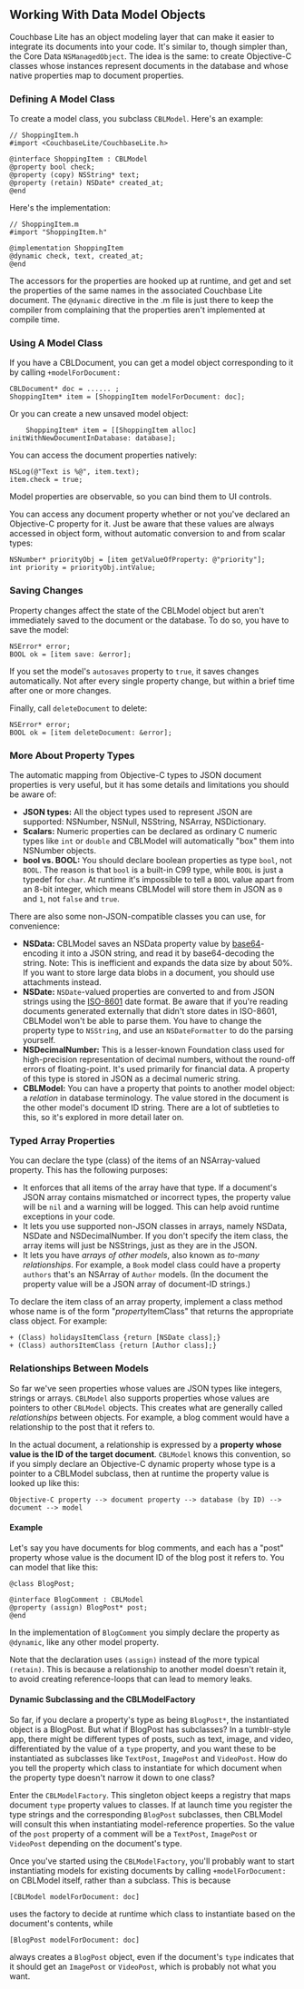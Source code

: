 ## Working With Data Model Objects

Couchbase Lite has an object modeling layer that can make it easier to integrate its documents into your code. It's similar to, though simpler than, the Core Data `NSManagedObject`. The idea is the same: to create Objective-C classes whose instances represent documents in the database and whose native properties map to document properties.

### Defining A Model Class

To create a model class, you subclass `CBLModel`. Here's an example:

	// ShoppingItem.h
	#import <CouchbaseLite/CouchbaseLite.h>
	
	@interface ShoppingItem : CBLModel
	@property bool check;
	@property (copy) NSString* text;
	@property (retain) NSDate* created_at;
	@end

Here's the implementation:

	// ShoppingItem.m
	#import "ShoppingItem.h"
	
	@implementation ShoppingItem
	@dynamic check, text, created_at;
	@end

The accessors for the properties are hooked up at runtime, and get and set the properties of the same names in the associated Couchbase Lite document. The `@dynamic` directive in the .m file is just there to keep the compiler from complaining that the properties aren't implemented at compile time.

### Using A Model Class

If you have a CBLDocument, you can get a model object corresponding to it by calling `+modelForDocument:`

	CBLDocument* doc = ...... ;
	ShoppingItem* item = [ShoppingItem modelForDocument: doc];

Or you can create a new unsaved model object:

```
	ShoppingItem* item = [[ShoppingItem alloc] initWithNewDocumentInDatabase: database];
```

You can access the document properties natively:

	NSLog(@"Text is %@", item.text);
	item.check = true;

Model properties are observable, so you can bind them to UI controls.

You can access any document property whether or not you've declared an Objective-C property for it. Just be aware that these values are always accessed in object form, without automatic conversion to and from scalar types:

	NSNumber* priorityObj = [item getValueOfProperty: @"priority"];
	int priority = priorityObj.intValue;

### Saving Changes

Property changes affect the state of the CBLModel object but aren't immediately saved to the document or the database. To do so, you have to save the model:

    NSError* error;
	BOOL ok = [item save: &error];

If you set the model's `autosaves` property to `true`, it saves changes automatically. Not after every single property change, but within a brief time after one or more changes.

Finally, call `deleteDocument` to delete:

    NSError* error;
	BOOL ok = [item deleteDocument: &error];

### More About Property Types

The automatic mapping from Objective-C types to JSON document properties is very useful, but it has some details and limitations you should be aware of:

* **JSON types:** All the object types used to represent JSON are supported: NSNumber, NSNull, NSString, NSArray, NSDictionary.
* **Scalars:** Numeric properties can be declared as ordinary C numeric types like `int` or `double` and CBLModel will automatically "box" them into NSNumber objects.
* **bool vs. BOOL:** You should declare boolean properties as type `bool`, not `BOOL`. The reason is that `bool` is a built-in C99 type, while `BOOL` is just a typedef for `char`. At runtime it's impossible to tell a `BOOL` value apart from an 8-bit integer, which means CBLModel will store them in JSON as `0` and `1`, not `false` and `true`.

There are also some non-JSON-compatible classes you can use, for convenience:

* **NSData:** CBLModel saves an NSData property value by [base64][BASE64]-encoding it into a JSON string, and read it by base64-decoding the string. Note: This is inefficient and expands the data size by about 50%. If you want to store large data blobs in a document, you should use attachments instead.
* **NSDate:** `NSDate`-valued properties are converted to and from JSON strings using the [ISO-8601][ISO8601] date format. Be aware that if you're reading documents generated externally that didn't store dates in ISO-8601, CBLModel won't be able to parse them. You have to change the property type to `NSString`, and use an `NSDateFormatter` to do the parsing yourself.
* **NSDecimalNumber:** This is a lesser-known Foundation class used for high-precision representation of decimal numbers, without the round-off errors of floating-point. It's used primarily for financial data. A property of this type is stored in JSON as a decimal numeric string.
* **CBLModel:** You can have a property that points to another model object: a _relation_ in database terminology. The value stored in the document is the other model's document ID string. There are a lot of subtleties to this, so it's explored in more detail later on.

### Typed Array Properties

You can declare the type (class) of the items of an NSArray-valued property. This has the following purposes:

* It enforces that all items of the array have that type. If a document's JSON array contains mismatched or incorrect types, the property value will be `nil` and a warning will be logged. This can help avoid runtime exceptions in your code.
* It lets you use supported non-JSON classes in arrays, namely NSData, NSDate and NSDecimalNumber. If you don't specify the item class, the array items will just be NSStrings, just as they are in the JSON.
* It lets you have _arrays of other models_, also known as _to-many relationships_. For example, a `Book` model class could have a property `authors` that's an NSArray of `Author` models. (In the document the property value will be a JSON array of document-ID strings.)

To declare the item class of an array property, implement a class method whose name is of the form "<em>property</em>ItemClass" that returns the appropriate class object. For example:

```objc
+ (Class) holidaysItemClass {return [NSDate class];}
+ (Class) authorsItemClass {return [Author class];}
```

### Relationships Between Models

So far we've seen properties whose values are JSON types like integers, strings or arrays. `CBLModel` also supports properties whose values are pointers to other `CBLModel` objects. This creates what are generally called *relationships* between objects. For example, a blog comment would have a relationship to the post that it refers to.

In the actual document, a relationship is expressed by a **property whose value is the ID of the target document**. `CBLModel` knows this convention, so if you simply declare an Objective-C dynamic property whose type is a pointer to a CBLModel subclass, then at runtime the property value is looked up like this:

    Objective-C property --> document property --> database (by ID) --> document --> model

#### Example

Let's say you have documents for blog comments, and each has a "post" property whose value is the document ID of the blog post it refers to. You can model that like this:

    @class BlogPost;
	
    @interface BlogComment : CBLModel
    @property (assign) BlogPost* post;
    @end

In the implementation of `BlogComment` you simply declare the property as `@dynamic`, like any other model property.

Note that the declaration uses `(assign)` instead of the more typical `(retain)`. This is because a relationship to another model doesn't retain it, to avoid creating reference-loops that can lead to memory leaks.

#### Dynamic Subclassing and the CBLModelFactory

So far, if you declare a property's type as being `BlogPost*`, the instantiated object is a BlogPost. But what if BlogPost has subclasses? In a tumblr-style app, there might be different types of posts, such as text, image, and video, differentiated by the value of a `type` property, and you want these to be instantiated as subclasses like `TextPost`, `ImagePost` and `VideoPost`. How do you tell the property which class to instantiate for which document when the property type doesn't narrow it down to one class?

Enter the `CBLModelFactory`. This singleton object keeps a registry that maps document `type` property values to classes. If at launch time you register the type strings and the corresponding `BlogPost` subclasses, then CBLModel will consult this when instantiating model-reference properties. So the value of the `post` property of a comment will be a `TextPost`, `ImagePost` or `VideoPost` depending on the document's type.

Once you've started using the `CBLModelFactory`, you'll probably want to start instantiating models for existing documents by calling `+modelForDocument:` on CBLModel itself, rather than a subclass. This is because

    [CBLModel modelForDocument: doc]

uses the factory to decide at runtime which class to instantiate based on the document's contents, while

    [BlogPost modelForDocument: doc]
    
always creates a `BlogPost` object, even if the document's `type` indicates that it should get an `ImagePost` or `VideoPost`, which is probably not what you want.


[ISO8601]: http://www.w3.org/TR/NOTE-datetime
[BASE64]: https://tools.ietf.org/html/rfc4648
